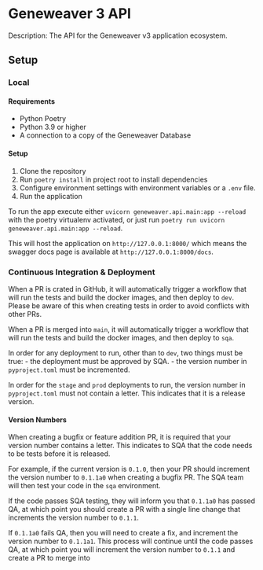 # Geneweaver 3 API

Description: The API for the Geneweaver v3 application ecosystem.

## Setup

### Local

#### Requirements

- Python Poetry
- Python 3.9 or higher
- A connection to a copy of the Geneweaver Database

#### Setup

1. Clone the repository
2. Run `poetry install` in project root to install dependencies
3. Configure environment settings with environment variables or a `.env` file.
4. Run the application

To run the app execute either `uvicorn geneweaver.api.main:app --reload` with the poetry
virtualenv activated, or just run `poetry run uvicorn geneweaver.api.main:app --reload`.

This will host the application on `http://127.0.0.1:8000/` which means the swagger docs
page is available at `http://127.0.0.1:8000/docs`.


### Continuous Integration & Deployment
When a PR is crated in GitHub, it will automatically trigger a workflow that will run 
the tests and build the docker images, and then deploy to `dev`. Please be aware of this
when creating tests in order to avoid conflicts with other PRs.

When a PR is merged into `main`, it will automatically trigger a workflow that will run
the tests and build the docker images, and then deploy to `sqa`.

In order for any deployment to run, other than to `dev`, two things must be true:
    - the deployment must be approved by SQA.
    - the version number in `pyproject.toml` must be incremented.

In order for the `stage` and `prod` deployments to run, the version number in 
`pyproject.toml` must not contain a letter. This indicates that it is a release version.

#### Version Numbers
When creating a bugfix or feature addition PR, it is required that your version number
contains a letter. This indicates to SQA that the code needs to be tests before it is 
released. 

For example, if the current version is `0.1.0`, then your PR should increment
the version number to `0.1.1a0` when creating a bugfix PR. The SQA team will then
test your code in the `sqa` environment. 

If the code passes SQA testing, they will inform you that `0.1.1a0` has passed QA, at 
which point you should create a PR with a single line change that increments the version
number to `0.1.1`.

If `0.1.1a0` fails QA, then you will need to create a fix, and increment the version
number to `0.1.1a1`. This process will continue until the code passes QA, at which
point you will increment the version number to `0.1.1` and create a PR to merge into
